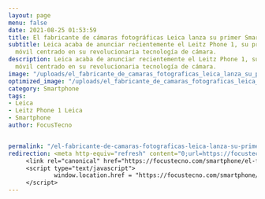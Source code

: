 ```yaml
---
layout: page
menu: false
date: 2021-08-25 01:53:59
title: El fabricante de cámaras fotográficas Leica lanza su primer Smartphone
subtitle: Leica acaba de anunciar recientemente el Leitz Phone 1, su primer teléfono
  móvil centrado en su revolucionaria tecnología de cámara.
description: Leica acaba de anunciar recientemente el Leitz Phone 1, su primer teléfono
  móvil centrado en su revolucionaria tecnología de cámara.
image: "/uploads/el_fabricante_de_camaras_fotograficas_leica_lanza_su_primer_smartphone_focus_tecno_nzfyue.jpg"
optimized_image: "/uploads/el_fabricante_de_camaras_fotograficas_leica_lanza_su_primer_smartphone_focus_tecno_nzfyue-1.jpg"
category: Smartphone
tags:
- Leica
- Leitz Phone 1 Leica
- Smartphone
author: FocusTecno


permalink: "/el-fabricante-de-camaras-fotograficas-leica-lanza-su-primer-smartphone/"
redirection: <meta http-equiv="refresh" content="0;url=https://focustecno.com/smartphone/el-fabricante-de-camaras-fotograficas-leica-lanza-su-primer-smartphone/"/>
     <link rel="canonical" href="https://focustecno.com/smartphone/el-fabricante-de-camaras-fotograficas-leica-lanza-su-primer-smartphone/"/>
     <script type="text/javascript">
             window.location.href = "https://focustecno.com/smartphone/el-fabricante-de-camaras-fotograficas-leica-lanza-su-primer-smartphone/"
     </script>
---
```

